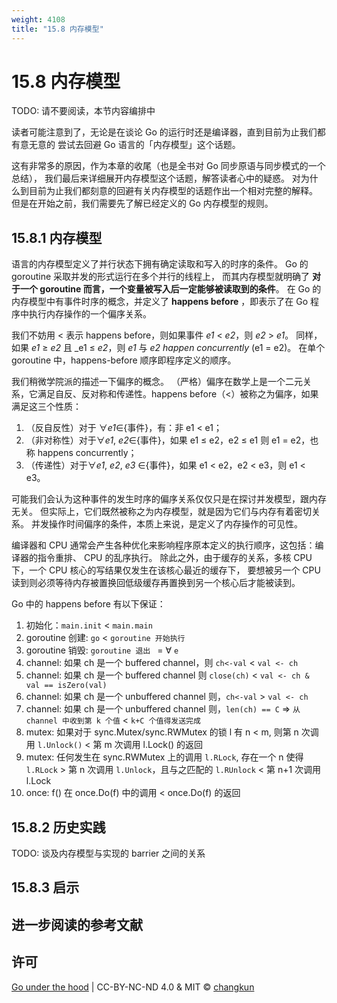 ```yaml
---
weight: 4108
title: "15.8 内存模型"
---
```


# 15.8 内存模型

TODO: 请不要阅读，本节内容编排中

读者可能注意到了，无论是在谈论 Go 的运行时还是编译器，直到目前为止我们都有意无意的
尝试去回避 Go 语言的「内存模型」这个话题。

这有非常多的原因，作为本章的收尾（也是全书对 Go 同步原语与同步模式的一个总结），
我们最后来详细展开内存模型这个话题，解答读者心中的疑惑。
对为什么到目前为止我们都刻意的回避有关内存模型的话题作出一个相对完整的解释。
但是在开始之前，我们需要先了解已经定义的 Go 内存模型的规则。

## 15.8.1 内存模型

语言的内存模型定义了并行状态下拥有确定读取和写入的时序的条件。
Go 的 goroutine 采取并发的形式运行在多个并行的线程上，
而其内存模型就明确了 **对于一个 goroutine 而言，一个变量被写入后一定能够被读取到的条件**。
在 Go 的内存模型中有事件时序的概念，并定义了 **happens before** ，即表示了在 Go 程序中执行内存操作的一个偏序关系。

我们不妨用 < 表示 happens before，则如果事件 _e1_ < _e2_，则 _e2_ > _e1_。
同样，如果 _e1_ ≥ _e2_ 且 _e1 ≤ _e2_，则 _e1_ 与 _e2_ _happen concurrently_ (e1 = e2)。
在单个 goroutine 中，happens-before 顺序即程序定义的顺序。

我们稍微学院派的描述一下偏序的概念。
（严格）偏序在数学上是一个二元关系，它满足自反、反对称和传递性。happens before（<）被称之为偏序，如果满足这三个性质：

1. （反自反性）对于 ∀_e1_∈{事件}，有：非 e1 < e1；
2. （非对称性）对于∀_e1_, _e2_∈{事件}，如果 e1 ≤ e2，e2 ≤ e1 则 e1 = e2，也称 happens concurrently；
3. （传递性）对于∀_e1_, _e2_, _e3_ ∈{事件}，如果 e1 < e2，e2 < e3，则 e1 < e3。

可能我们会认为这种事件的发生时序的偏序关系仅仅只是在探讨并发模型，跟内存无关。
但实际上，它们既然被称之为内存模型，就是因为它们与内存有着密切关系。
并发操作时间偏序的条件，本质上来说，是定义了内存操作的可见性。

编译器和 CPU 通常会产生各种优化来影响程序原本定义的执行顺序，这包括：编译器的指令重排、 CPU 的乱序执行。
除此之外，由于缓存的关系，多核 CPU 下，一个 CPU 核心的写结果仅发生在该核心最近的缓存下，
要想被另一个 CPU 读到则必须等待内存被置换回低级缓存再置换到另一个核心后才能被读到。

Go 中的 happens before 有以下保证：

1. 初始化：`main.init` < `main.main`
2. goroutine 创建: `go` < `goroutine 开始执行`
3. goroutine 销毁: `goroutine 退出 ` = ∀ `e`
4. channel: 如果 ch 是一个 buffered channel，则 `ch<-val` < `val <- ch`
5. channel: 如果 ch 是一个 buffered channel 则 `close(ch)` < `val <- ch & val == isZero(val)`
6. channel: 如果 ch 是一个 unbuffered channel 则，`ch<-val` > `val <- ch`
7. channel: 如果 ch 是一个 unbuffered channel 则，`len(ch) == C` => `从 channel 中收到第 k 个值` < `k+C 个值得发送完成`
8. mutex: 如果对于 sync.Mutex/sync.RWMutex 的锁 l 有 n < m, 则第 n 次调用 `l.Unlock()` < 第 m 次调用 l.Lock() 的返回
9. mutex: 任何发生在 sync.RWMutex 上的调用 `l.RLock`, 存在一个 n 使得 `l.RLock` > 第 n 次调用 `l.Unlock`，且与之匹配的 `l.RUnlock` < 第 n+1 次调用 l.Lock
10. once:  f() 在 once.Do(f) 中的调用 < once.Do(f) 的返回

## 15.8.2 历史实践

TODO: 谈及内存模型与实现的 barrier 之间的关系

## 15.8.3 启示

## 进一步阅读的参考文献

<!-- - [Pike and Cox, 2009] Rob Pike and Russ Cox. The Go Memory Model. February 21, 2009. https://golang.org/ref/mem
- [Vyukov, 2013] Dmitry Vyukov. cmd/cc: atomic intrinsics. Mar 1, 2013. https://github.com/golang/go/issues/4947
- [Cox, 2013] Russ Cox. doc: define how sync/atomic interacts with memory model. Mar 13, 2013. https://github.com/golang/go/issues/5045
- [Cox, 2014] Russ Cox. doc: allow buffered channel as semaphore without initialization. March 03, 2014. https://codereview.appspot.com/75130045
- [Vyukov, 2014a] Dmitry Vyukov. doc: define how sync interacts with memory model. May 7, 2014. https://github.com/golang/go/issues/7948
- [Vyukov, 2014b] Dmitry Vyukov. doc: define how finalizers interact with memory model. Dec 25, 2014. https://github.com/golang/go/issues/9442
- [Cox, 2016] Russ Cox. Go's Memory Model. February 25, 2016. http://nil.csail.mit.edu/6.824/2016/notes/gomem.pdf 
- Fannie Zhang. Specify the memory order guarantee provided by atomic Load/Store. July 15, 2019. https://groups.google.com/forum/#!msg/golang-dev/vVkH_9fl1D8/azJa10lkAwAJ -->

## 许可

[Go under the hood](https://github.com/changkun/go-under-the-hood) | CC-BY-NC-ND 4.0 & MIT &copy; [changkun](https://changkun.de)